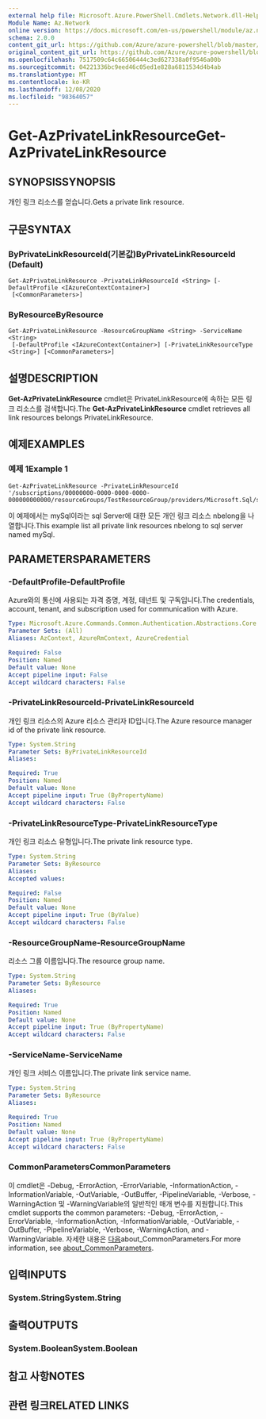 ```yaml
---
external help file: Microsoft.Azure.PowerShell.Cmdlets.Network.dll-Help.xml
Module Name: Az.Network
online version: https://docs.microsoft.com/en-us/powershell/module/az.network/get-azprivatelinkresource
schema: 2.0.0
content_git_url: https://github.com/Azure/azure-powershell/blob/master/src/Network/Network/help/Get-AzPrivateLinkResource.md
original_content_git_url: https://github.com/Azure/azure-powershell/blob/master/src/Network/Network/help/Get-AzPrivateLinkResource.md
ms.openlocfilehash: 7517509c64c66506444c3ed627338a0f9546a00b
ms.sourcegitcommit: 04221336bc9eed46c05ed1e828a6811534d4b4ab
ms.translationtype: MT
ms.contentlocale: ko-KR
ms.lasthandoff: 12/08/2020
ms.locfileid: "98364057"
---
```

# <span data-ttu-id="de08f-101">Get-AzPrivateLinkResource</span><span class="sxs-lookup"><span data-stu-id="de08f-101">Get-AzPrivateLinkResource</span></span>

## <span data-ttu-id="de08f-102">SYNOPSIS</span><span class="sxs-lookup"><span data-stu-id="de08f-102">SYNOPSIS</span></span>
<span data-ttu-id="de08f-103">개인 링크 리소스를 얻습니다.</span><span class="sxs-lookup"><span data-stu-id="de08f-103">Gets a private link resource.</span></span>

## <span data-ttu-id="de08f-104">구문</span><span class="sxs-lookup"><span data-stu-id="de08f-104">SYNTAX</span></span>

### <span data-ttu-id="de08f-105">ByPrivateLinkResourceId(기본값)</span><span class="sxs-lookup"><span data-stu-id="de08f-105">ByPrivateLinkResourceId (Default)</span></span>
```
Get-AzPrivateLinkResource -PrivateLinkResourceId <String> [-DefaultProfile <IAzureContextContainer>]
 [<CommonParameters>]
```

### <span data-ttu-id="de08f-106">ByResource</span><span class="sxs-lookup"><span data-stu-id="de08f-106">ByResource</span></span>
```
Get-AzPrivateLinkResource -ResourceGroupName <String> -ServiceName <String>
 [-DefaultProfile <IAzureContextContainer>] [-PrivateLinkResourceType <String>] [<CommonParameters>]
```

## <span data-ttu-id="de08f-107">설명</span><span class="sxs-lookup"><span data-stu-id="de08f-107">DESCRIPTION</span></span>
<span data-ttu-id="de08f-108">**Get-AzPrivateLinkResource** cmdlet은 PrivateLinkResource에 속하는 모든 링크 리소스를 검색합니다.</span><span class="sxs-lookup"><span data-stu-id="de08f-108">The **Get-AzPrivateLinkResource** cmdlet retrieves all link resources belongs PrivateLinkResource.</span></span>

## <span data-ttu-id="de08f-109">예제</span><span class="sxs-lookup"><span data-stu-id="de08f-109">EXAMPLES</span></span>

### <span data-ttu-id="de08f-110">예제 1</span><span class="sxs-lookup"><span data-stu-id="de08f-110">Example 1</span></span>
```
Get-AzPrivateLinkResource -PrivateLinkResourceId '/subscriptions/00000000-0000-0000-0000-000000000000/resourceGroups/TestResourceGroup/providers/Microsoft.Sql/servers/mySql'
```

<span data-ttu-id="de08f-111">이 예제에서는 mySql이라는 sql Server에 대한 모든 개인 링크 리소스 nbelong을 나열합니다.</span><span class="sxs-lookup"><span data-stu-id="de08f-111">This example list all private link resources nbelong to sql server named mySql.</span></span>

## <span data-ttu-id="de08f-112">PARAMETERS</span><span class="sxs-lookup"><span data-stu-id="de08f-112">PARAMETERS</span></span>

### <span data-ttu-id="de08f-113">-DefaultProfile</span><span class="sxs-lookup"><span data-stu-id="de08f-113">-DefaultProfile</span></span>
<span data-ttu-id="de08f-114">Azure와의 통신에 사용되는 자격 증명, 계정, 테넌트 및 구독입니다.</span><span class="sxs-lookup"><span data-stu-id="de08f-114">The credentials, account, tenant, and subscription used for communication with Azure.</span></span>

```yaml
Type: Microsoft.Azure.Commands.Common.Authentication.Abstractions.Core.IAzureContextContainer
Parameter Sets: (All)
Aliases: AzContext, AzureRmContext, AzureCredential

Required: False
Position: Named
Default value: None
Accept pipeline input: False
Accept wildcard characters: False
```

### <span data-ttu-id="de08f-115">-PrivateLinkResourceId</span><span class="sxs-lookup"><span data-stu-id="de08f-115">-PrivateLinkResourceId</span></span>
<span data-ttu-id="de08f-116">개인 링크 리소스의 Azure 리소스 관리자 ID입니다.</span><span class="sxs-lookup"><span data-stu-id="de08f-116">The Azure resource manager id of the private link resource.</span></span>

```yaml
Type: System.String
Parameter Sets: ByPrivateLinkResourceId
Aliases:

Required: True
Position: Named
Default value: None
Accept pipeline input: True (ByPropertyName)
Accept wildcard characters: False
```

### <span data-ttu-id="de08f-117">-PrivateLinkResourceType</span><span class="sxs-lookup"><span data-stu-id="de08f-117">-PrivateLinkResourceType</span></span>
<span data-ttu-id="de08f-118">개인 링크 리소스 유형입니다.</span><span class="sxs-lookup"><span data-stu-id="de08f-118">The private link resource type.</span></span>

```yaml
Type: System.String
Parameter Sets: ByResource
Aliases:
Accepted values:

Required: False
Position: Named
Default value: None
Accept pipeline input: True (ByValue)
Accept wildcard characters: False
```

### <span data-ttu-id="de08f-119">-ResourceGroupName</span><span class="sxs-lookup"><span data-stu-id="de08f-119">-ResourceGroupName</span></span>
<span data-ttu-id="de08f-120">리소스 그룹 이름입니다.</span><span class="sxs-lookup"><span data-stu-id="de08f-120">The resource group name.</span></span>

```yaml
Type: System.String
Parameter Sets: ByResource
Aliases:

Required: True
Position: Named
Default value: None
Accept pipeline input: True (ByPropertyName)
Accept wildcard characters: False
```

### <span data-ttu-id="de08f-121">-ServiceName</span><span class="sxs-lookup"><span data-stu-id="de08f-121">-ServiceName</span></span>
<span data-ttu-id="de08f-122">개인 링크 서비스 이름입니다.</span><span class="sxs-lookup"><span data-stu-id="de08f-122">The private link service name.</span></span>

```yaml
Type: System.String
Parameter Sets: ByResource
Aliases:

Required: True
Position: Named
Default value: None
Accept pipeline input: True (ByPropertyName)
Accept wildcard characters: False
```

### <span data-ttu-id="de08f-123">CommonParameters</span><span class="sxs-lookup"><span data-stu-id="de08f-123">CommonParameters</span></span>
<span data-ttu-id="de08f-124">이 cmdlet은 -Debug, -ErrorAction, -ErrorVariable, -InformationAction, -InformationVariable, -OutVariable, -OutBuffer, -PipelineVariable, -Verbose, -WarningAction 및 -WarningVariable의 일반적인 매개 변수를 지원합니다.</span><span class="sxs-lookup"><span data-stu-id="de08f-124">This cmdlet supports the common parameters: -Debug, -ErrorAction, -ErrorVariable, -InformationAction, -InformationVariable, -OutVariable, -OutBuffer, -PipelineVariable, -Verbose, -WarningAction, and -WarningVariable.</span></span> <span data-ttu-id="de08f-125">자세한 내용은 [다음](http://go.microsoft.com/fwlink/?LinkID=113216)about_CommonParameters.</span><span class="sxs-lookup"><span data-stu-id="de08f-125">For more information, see [about_CommonParameters](http://go.microsoft.com/fwlink/?LinkID=113216).</span></span>

## <span data-ttu-id="de08f-126">입력</span><span class="sxs-lookup"><span data-stu-id="de08f-126">INPUTS</span></span>

### <span data-ttu-id="de08f-127">System.String</span><span class="sxs-lookup"><span data-stu-id="de08f-127">System.String</span></span>

## <span data-ttu-id="de08f-128">출력</span><span class="sxs-lookup"><span data-stu-id="de08f-128">OUTPUTS</span></span>

### <span data-ttu-id="de08f-129">System.Boolean</span><span class="sxs-lookup"><span data-stu-id="de08f-129">System.Boolean</span></span>

## <span data-ttu-id="de08f-130">참고 사항</span><span class="sxs-lookup"><span data-stu-id="de08f-130">NOTES</span></span>

## <span data-ttu-id="de08f-131">관련 링크</span><span class="sxs-lookup"><span data-stu-id="de08f-131">RELATED LINKS</span></span>
